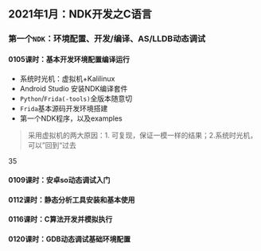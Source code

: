 ## 2021年1月：NDK开发之C语言

### 第一个`NDK`：环境配置、开发/编译、AS/LLDB动态调试

#### 0105课时：基本开发环境配置编译运行

- 系统时光机：虚拟机+Kalilinux
- Android Studio 安装NDK编译套件
- `Python`/`Frida(-tools)`全版本随意切
- `Frida`基本源码开发环境搭建
- 第一个NDK程序，以及examples

> 采用虚拟机的两大原因：1. 可复现，保证一模一样的结果；2.系统时光机，可以”回到“过去

35



#### 0109课时：安卓so动态调试入门



#### 0112课时：静态分析工具安装和基本使用



#### 0116课时：C算法开发并模拟执行



#### 0120课时：GDB动态调试基础环境配置

